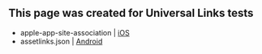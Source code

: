 ## This page was created for Universal Links tests


 - apple-app-site-association | [iOS](https://artimeo.github.io/.well-known/apple-app-site-association)
 - assetlinks.json | [Android](https://artimeo.github.io/.well-known/assetlinks.json)
